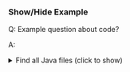 
### Show/Hide Example

Q: Example question about code?

A:
<details>
  <summary>Find all Java files (click to show)</summary>
  <p><pre>find . -name "*.java</pre></p>
</details>
